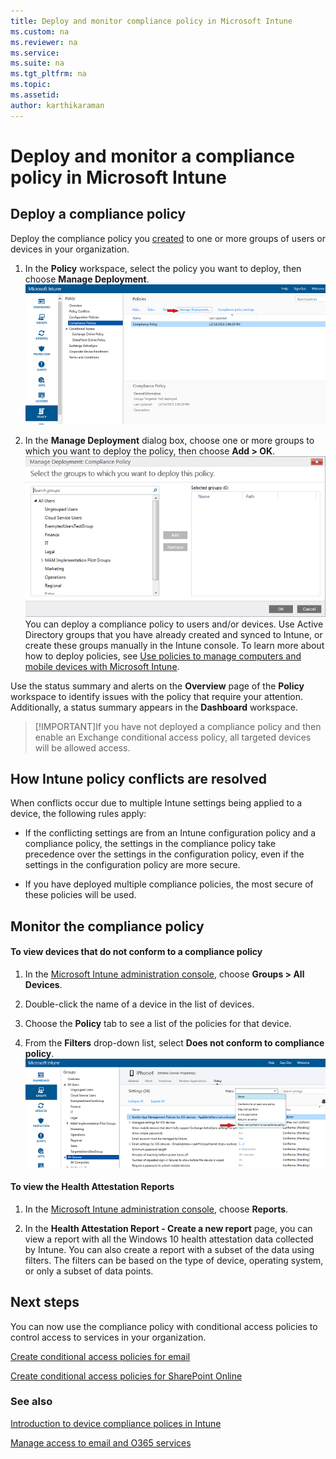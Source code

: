 ```yaml
---
title: Deploy and monitor compliance policy in Microsoft Intune
ms.custom: na
ms.reviewer: na
ms.service:
ms.suite: na
ms.tgt_pltfrm: na
ms.topic:
ms.assetid:
author: karthikaraman
---
```

# Deploy and monitor a compliance policy in Microsoft Intune
## Deploy a compliance policy
Deploy the compliance policy you [created](create-a-device-compliance-policy-in-microsoft-intune.md) to one or more groups of users or devices in your organization.

1.  In the **Policy** workspace, select the policy you want to deploy, then choose **Manage Deployment**.
![IntuneSA3cDeployCompliancePolicy2](./media/intune-sa-3c-deploy-compliance-policy2.png)

2.  In the **Manage Deployment** dialog box, choose one or more groups to which you want to deploy the policy, then choose **Add > OK**.
![IntuneSA3dDeployCompliancePolicy3_Manage](./media/intune-sa-3d-deploy-compliance-policy3-Manage.png)
You can deploy a compliance policy to users and/or devices. Use Active Directory groups that you have already created and synced to Intune, or create these groups manually in the Intune console. To learn more about how to deploy policies, see [Use policies to manage computers and mobile devices with Microsoft Intune](./intunedocs/use-policies-to-manage-computers-and-mobile-devices-with-microsoft-intune.md).

Use the status summary and alerts on the **Overview** page of the **Policy** workspace to identify issues with the policy that require your attention. Additionally, a status summary appears in the **Dashboard** workspace.

> [!IMPORTANT]If you have not deployed a compliance policy and then enable an Exchange conditional access policy, all targeted devices will be allowed access.

## How Intune policy conflicts are resolved
When conflicts occur due to multiple Intune settings being applied to a device, the following rules apply:

-   If the conflicting settings are from an Intune configuration policy and a compliance policy, the settings in the compliance policy take precedence over the settings in the configuration policy, even if the settings in the configuration policy are more secure.

-   If you have deployed multiple compliance policies, the most secure of these policies will be used.

## Monitor the compliance policy

#### To view devices that do not conform to a compliance policy

1.  In the [Microsoft Intune administration console](https://manage.microsoft.com), choose **Groups > All Devices**.

2.  Double-click the name of a device in the list of devices.

3.  Choose the **Policy** tab to see a list of the policies for that device.

4.  From the **Filters** drop-down list, select **Does not conform to compliance policy**.
![IntuneSA3eViewDeviceNoncomplaince](./media/intune-sa-3e-view-device-noncompliance.png)

#### To view the Health Attestation Reports

1.  In the [Microsoft Intune administration console](https://manage.microsoft.com), choose **Reports**.

2.  In the **Health Attestation Report - Create a new report** page, you can view a report with all the Windows 10 health attestation data collected by Intune. You can also create a report with a subset of the data using filters. The filters can be based on the type of device, operating system, or only a subset of data points.


## Next steps
You can now use the compliance policy with conditional access policies to control access to services in your organization.

[Create conditional access policies for email](manage-email-access-with-microsoft-intune.md)

[Create conditional access policies for SharePoint Online](manage-sharepoint-online-access-with-microsoft-intune.md)

### See also
[Introduction to device compliance polices in Intune](introduction-to-device-compliance-policies-in-microsoft-intune.md)

[Manage access to email and O365 services](manage-access-to-email-and-O365-services-with-intune.md)

